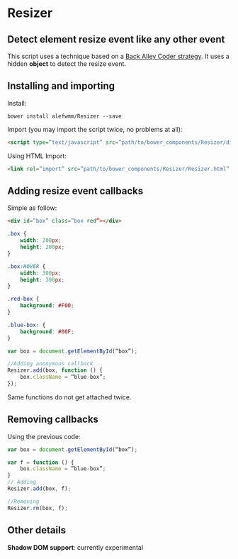# Resizer
## Detect element resize event like any other event

This script uses a technique based on a
[Back Alley Coder strategy](http://www.backalleycoder.com/2013/03/18/cross-browser-event-based-element-resize-detection/).
It uses a hidden **object** to detect the resize event.


## Installing and importing

Install:
```
bower install alefwmm/Resizer --save
```

Import (you may import the script twice, no problems at all):
```html
<script type=”text/javascript” src=”path/to/bower_components/Resizer/dist/Resizer.min.js”></script>
```

Using HTML Import:
```html
<link rel=”import” src=”path/to/bower_components/Resizer/Resizer.html” />
```

## Adding resize event callbacks

Simple as follow:

```html
<div id=”box” class=”box red”></div>
```

```css
.box {
    width: 200px;
    height: 200px;
}

.box:HOVER {
    width: 300px;
    height: 300px;
}

.red-box {
    background: #F00;
}

.blue-box: {
    background: #00F;
}
```

```javascript
var box = document.getElementById(“box”);

//Adding anonymous callback
Resizer.add(box, function () {
    box.className = “blue-box”;
});
```

Same functions do not get attached twice.

## Removing callbacks

Using the previous code:

```javascript
var box = document.getElementById(“box”);

var f = function () {
    box.className = ”blue-box”;
}
// Adding
Resizer.add(box, f);

//Removing
Resizer.rm(box, f);
```

## Other details

**Shadow DOM support**: currently experimental
